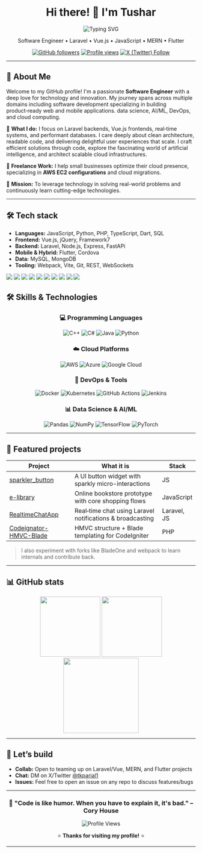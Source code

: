 <!-- Profile: tusharthe -->
<div align="center">

# Hi there! 👋 I'm Tushar

 
  ![Typing SVG](https://readme-typing-svg.herokuapp.com?font=Fira+Code&pause=1000&color=36BCF7&center=true&vCenter=true&width=435&lines=Computer+Science+Engineer;Full+Stack+Developer;DevOps+Enthusiast;AI%2FML+Explorer;Cloud+Solutions+Architect)
   

Software Engineer • Laravel • Vue.js • JavaScript • MERN • Flutter

[![GitHub followers](https://img.shields.io/github/followers/tusharthe?style=for-the-badge)](https://github.com/tusharthe)
[![Profile views](https://komarev.com/ghpvc/?username=tusharthe&style=for-the-badge&color=0e75b6)](#)
[![X (Twitter) Follow](https://img.shields.io/badge/follow-@tkparial1-1DA1F2?style=for-the-badge&logo=x)](https://twitter.com/tkparial1)

</div>

---
<!--
## ✨ About

- **Role:** Software Engineer focused on product-ready web and mobile experiences  
- **Strengths:** Laravel backends, Vue.js frontends, real-time features, performant databases  
- **Also build with:** MERN stack, Flutter, Cordova, Framework7  
- **I value:** Clean architecture, readable code, and delightful UX
-->

## 🚀 About Me

Welcome to my GitHub profile! I'm a passionate **Software Engineer** with a deep love for technology and innovation. My journey spans across multiple domains including software development specializing in building product‑ready web and mobile applications. data science, AI/ML, DevOps, and cloud computing.

🔹 **What I do:**  I focus on Laravel backends, Vue.js frontends, real‑time systems, and performant databases. I care deeply about clean architecture, readable code, and delivering delightful user experiences that scale. I craft efficient solutions through code, explore the fascinating world of artificial intelligence, and architect scalable cloud infrastructures.

🔹 **Freelance Work:** I help small businesses optimize their cloud presence, specializing in **AWS EC2 configurations** and cloud migrations.

🔹 **Mission:** To leverage technology in solving real-world problems and continuously learn cutting-edge technologies.

---

## 🛠️ Tech stack

- **Languages:** JavaScript, Python, PHP, TypeScript, Dart, SQL
- **Frontend:** Vue.js, jQuery, Framework7
- **Backend:** Laravel, Node.js, Express, FastAPi
- **Mobile & Hybrid:** Flutter, Cordova
- **Data:** MySQL, MongoDB
- **Tooling:** Webpack, Vite, Git, REST, WebSockets

<p>
  <img src="https://img.shields.io/badge/PHP-777BB4?logo=php&logoColor=fff" />
  <img src="https://img.shields.io/badge/Laravel-FF2D20?logo=laravel&logoColor=fff" />
  <img src="https://img.shields.io/badge/Vue.js-4FC08D?logo=vuedotjs&logoColor=fff" />
  <img src="https://img.shields.io/badge/JavaScript-F7DF1E?logo=javascript&logoColor=000" />
  <img src="https://img.shields.io/badge/Node.js-339933?logo=nodedotjs&logoColor=fff" />
  <img src="https://img.shields.io/badge/Flutter-02569B?logo=flutter&logoColor=fff" />
  <img src="https://img.shields.io/badge/MySQL-4479A1?logo=mysql&logoColor=fff" />
  <img src="https://img.shields.io/badge/MongoDB-47A248?logo=mongodb&logoColor=fff" />
  <img src="https://img.shields.io/badge/Cordova-E8E8E8?logo=apachecordova&logoColor=000" />
  <img src="https://img.shields.io/badge/Webpack-8DD6F9?logo=webpack&logoColor=000" />
</p>

## 🛠️ Skills & Technologies

<div align="center">

### 💻 Programming Languages
![C++](https://img.shields.io/badge/C++-%2300599C.svg?style=for-the-badge&logo=c%2B%2B&logoColor=white)
![C#](https://img.shields.io/badge/C%23-%23239120.svg?style=for-the-badge&logo=c-sharp&logoColor=white)
![Java](https://img.shields.io/badge/Java-%23ED8B00.svg?style=for-the-badge&logo=openjdk&logoColor=white)
![Python](https://img.shields.io/badge/Python-3670A0?style=for-the-badge&logo=python&logoColor=ffdd54)

### ☁️ Cloud Platforms
![AWS](https://img.shields.io/badge/AWS-%23FF9900.svg?style=for-the-badge&logo=amazon-aws&logoColor=white)
![Azure](https://img.shields.io/badge/Microsoft%20Azure-0089D0?style=for-the-badge&logo=microsoft-azure&logoColor=white)
![Google Cloud](https://img.shields.io/badge/Google%20Cloud-%234285F4.svg?style=for-the-badge&logo=google-cloud&logoColor=white)

### 🚀 DevOps & Tools
![Docker](https://img.shields.io/badge/Docker-%230db7ed.svg?style=for-the-badge&logo=docker&logoColor=white)
![Kubernetes](https://img.shields.io/badge/Kubernetes-%23326ce5.svg?style=for-the-badge&logo=kubernetes&logoColor=white)
![GitHub Actions](https://img.shields.io/badge/GitHub%20Actions-%232671E5.svg?style=for-the-badge&logo=githubactions&logoColor=white)
![Jenkins](https://img.shields.io/badge/Jenkins-%232C5263.svg?style=for-the-badge&logo=jenkins&logoColor=white)

### 📊 Data Science & AI/ML
![Pandas](https://img.shields.io/badge/Pandas-%23150458.svg?style=for-the-badge&logo=pandas&logoColor=white)
![NumPy](https://img.shields.io/badge/NumPy-%23013243.svg?style=for-the-badge&logo=numpy&logoColor=white)
![TensorFlow](https://img.shields.io/badge/TensorFlow-%23FF6F00.svg?style=for-the-badge&logo=TensorFlow&logoColor=white)
![PyTorch](https://img.shields.io/badge/PyTorch-%23EE4C2C.svg?style=for-the-badge&logo=PyTorch&logoColor=white)

</div>

---

## 🚀 Featured projects

| Project | What it is | Stack |
| --- | --- | --- |
| [sparkler_button](https://github.com/tusharthe/sparkler_button) | A UI button widget with sparkly micro-interactions | JS |
| [e-library](https://github.com/tusharthe/e-library) | Online bookstore prototype with core shopping flows | JavaScript |
| [RealtimeChatApp](https://github.com/tusharthe/RealtimeChatApp) | Real‑time chat using Laravel notifications & broadcasting | Laravel, JS |
| [Codeignator-HMVC-Blade](https://github.com/tusharthe/Codeignator-HMVC-Blade) | HMVC structure + Blade templating for CodeIgniter | PHP |

> I also experiment with forks like BladeOne and webpack to learn internals and contribute back.

---

## 📊 GitHub stats

<div align="center">
  <img height="160" src="https://github-readme-stats.vercel.app/api?username=tusharthe&show_icons=true&theme=transparent&hide_border=true" />
  <img height="160" src="https://github-readme-stats.vercel.app/api/top-langs/?username=tusharthe&layout=compact&theme=transparent&hide_border=true" />
  <br/>
  <img height="200" src="https://streak-stats.demolab.com?user=tusharthe&theme=transparent&hide_border=true" />
</div>

---

## 🤝 Let’s build

- **Collab:** Open to teaming up on Laravel/Vue, MERN, and Flutter projects
- **Chat:** DM on X/Twitter [@tkparial1](https://twitter.com/tkparial1)
- **Issues:** Feel free to open an issue on any repo to discuss features/bugs

---

<div align="center">
  
  ### 🎯 "Code is like humor. When you have to explain it, it's bad." – Cory House
  
  ![Profile Views](https://komarev.com/ghpvc/?username=tusharthe&color=brightgreen&style=flat-square)
  
  ⭐️ **Thanks for visiting my profile!** ⭐️
  
</div>

---
